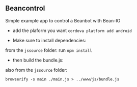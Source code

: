 ## Beancontrol

Simple example app to control a Beanbot with Bean-IO

* add the plaform you want
`cordova platform add android`

* Make sure to install dependencies:

from the `jssource` folder:
run `npm install`

* then build the bundle.js:

also from the `jssource` folder: 

`browserify -s main ./main.js > ../www/js/bundle.js`


